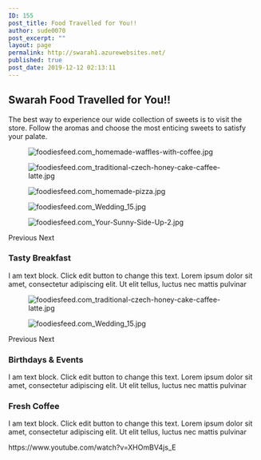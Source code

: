 ```yaml
---
ID: 155
post_title: Food Travelled for You!!
author: sude0070
post_excerpt: ""
layout: page
permalink: http://swarah1.azurewebsites.net/
published: true
post_date: 2019-12-12 02:13:11
---
```

<h2>Swarah
Food Travelled for You!!</h2>		
		<p>The best way to experience our wide collection of sweets is to visit the store. Follow the aromas and choose the most enticing sweets to satisfy your palate.</p>		
				<figure><img src="/wp-content/uploads/elementor/thumbs/foodiesfeed.com_homemade-waffles-with-coffee-1-oi1j9xv6y5ersxszvkeqhuomjgnluky5k2xwr8nuf8.jpg" alt="foodiesfeed.com_homemade-waffles-with-coffee.jpg" /></figure><figure><img src="/wp-content/uploads/elementor/thumbs/foodiesfeed.com_traditional-czech-honey-cake-caffee-latte-1-oi1j9zqvbthcg5q9kl7zmu7jq8ec9z5m8c8vpsl22s.jpg" alt="foodiesfeed.com_traditional-czech-honey-cake-caffee-latte.jpg" /></figure><figure><img src="/wp-content/uploads/elementor/thumbs/foodiesfeed.com_homemade-pizza-1-oi1ja1mjphjx3dnj9m18rtqgx052pdd2wljuoci9qc.jpg" alt="foodiesfeed.com_homemade-pizza.jpg" /></figure><figure><img src="/wp-content/uploads/elementor/thumbs/foodiesfeed.com_Wedding_15-1-oi1ja3i835mhqlksymuhwt9e3rvt4rkjkuutmwfhdw.jpg" alt="foodiesfeed.com_Wedding_15.jpg" /></figure><figure><img src="/wp-content/uploads/elementor/thumbs/foodiesfeed.com_Your-Sunny-Side-Up-2-1-oi1ja4g29zns27jft594hb0up5r6cgo9wzib46e37o.jpg" alt="foodiesfeed.com_Your-Sunny-Side-Up-2.jpg" /></figure>			
						Previous
						Next
			<h3>Tasty Breakfast</h3>		
		<p>I am text block. Click edit button to change this text. Lorem ipsum dolor sit amet, consectetur adipiscing elit. Ut elit tellus, luctus nec mattis pulvinar </p>		
				<figure><img src="/wp-content/uploads/elementor/thumbs/foodiesfeed.com_traditional-czech-honey-cake-caffee-latte-1-oi1j9zqw6in6upug9h1a8cweoof03qlbwor78ju3iw.jpg" alt="foodiesfeed.com_traditional-czech-honey-cake-caffee-latte.jpg" /></figure><figure><img src="/wp-content/uploads/elementor/thumbs/foodiesfeed.com_Wedding_15-1-oi1ja3i8xusc55ozninsiby927wgyj0997d55noiu0.jpg" alt="foodiesfeed.com_Wedding_15.jpg" /></figure>			
						Previous
						Next
			<h3>Birthdays & Events</h3>		
		<p>I am text block. Click edit button to change this text. Lorem ipsum dolor sit amet, consectetur adipiscing elit. Ut elit tellus, luctus nec mattis pulvinar </p>		
			<h3>Fresh Coffee</h3>		
		<p>I am text block. Click edit button to change this text. Lorem ipsum dolor sit amet, consectetur adipiscing elit. Ut elit tellus, luctus nec mattis pulvinar </p>https://www.youtube.com/watch?v=XHOmBV4js_E
